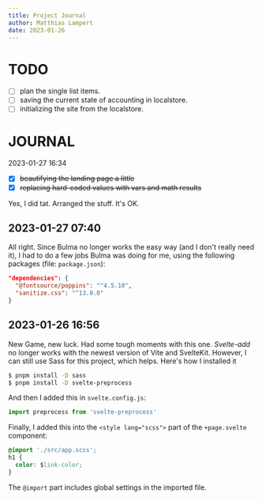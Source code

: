 ```yaml
---
title: Project Journal
author: Matthias Lampert
date: 2023-01-26
---
```


# TODO

- [ ] plan the single list items.
- [ ] saving the current state of accounting in localstore.
- [ ] initializing the site from the localstore.

# JOURNAL

2023-01-27 16:34

- [x] ~~beautifying the landing page a little~~
- [x] ~~replacing hard-coded values with vars and math results~~

Yes, I did tat. Arranged the stuff. It's OK.



## 2023-01-27 07:40

All right. Since Bulma no longer works the easy way (and I don't really need it), 
I had to do a few jobs Bulma was doing for me, using the following packages (file:
`package.json`):

```json
"dependencies": {
  "@fontsource/poppins": "^4.5.10",
  "sanitize.css": "^13.0.0"
}
```


## 2023-01-26 16:56

New Game, new luck. Had some tough moments with this one. _Svelte-add_ no longer
works with the newest version of Vite and SvelteKit. However, I can still use
Sass for this project, which helps. Here's how I installed it

```bash
$ pnpm install -D sass
$ pnpm install -D svelte-preprocess 
```

And then I added this in `svelte.config.js`:

```javascript
import preprocess from 'svelte-preprocess'
```

Finally, I added this into the `<style lang="scss">` part of the `+page.svelte` component:

```css
@import './src/app.scss';
h1 {
  color: $link-color;
}
```

The `@import` part includes global settings in the imported file.
